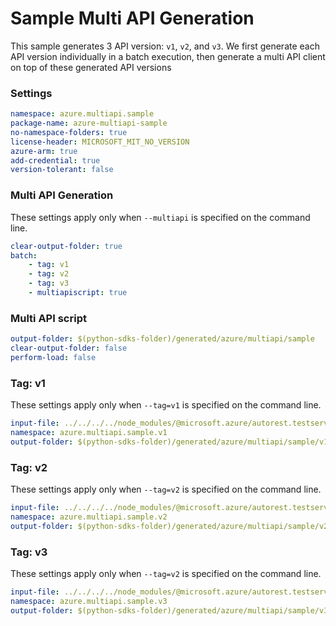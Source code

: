 # Sample Multi API Generation

This sample generates 3 API version: `v1`, `v2`, and `v3`. We first generate each API version individually in
a batch execution, then generate a multi API client on top of these generated API versions

### Settings

``` yaml
namespace: azure.multiapi.sample
package-name: azure-multiapi-sample
no-namespace-folders: true
license-header: MICROSOFT_MIT_NO_VERSION
azure-arm: true
add-credential: true
version-tolerant: false
```

### Multi API Generation

These settings apply only when `--multiapi` is specified on the command line.

``` yaml $(multiapi)
clear-output-folder: true
batch:
    - tag: v1
    - tag: v2
    - tag: v3
    - multiapiscript: true
```

### Multi API script

``` yaml $(multiapiscript)
output-folder: $(python-sdks-folder)/generated/azure/multiapi/sample
clear-output-folder: false
perform-load: false
```

### Tag: v1

These settings apply only when `--tag=v1` is specified on the command line.

``` yaml $(tag) == 'v1'
input-file: ../../../../node_modules/@microsoft.azure/autorest.testserver/swagger/multiapi-v1.json
namespace: azure.multiapi.sample.v1
output-folder: $(python-sdks-folder)/generated/azure/multiapi/sample/v1
```

### Tag: v2

These settings apply only when `--tag=v2` is specified on the command line.

``` yaml $(tag) == 'v2'
input-file: ../../../../node_modules/@microsoft.azure/autorest.testserver/swagger/multiapi-v2.json
namespace: azure.multiapi.sample.v2
output-folder: $(python-sdks-folder)/generated/azure/multiapi/sample/v2
```

### Tag: v3

These settings apply only when `--tag=v2` is specified on the command line.

``` yaml $(tag) == 'v3'
input-file: ../../../../node_modules/@microsoft.azure/autorest.testserver/swagger/multiapi-v3.json
namespace: azure.multiapi.sample.v3
output-folder: $(python-sdks-folder)/generated/azure/multiapi/sample/v3
```